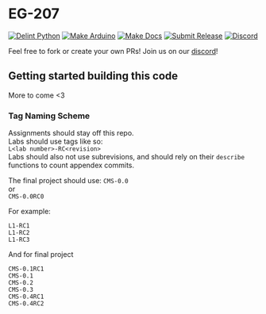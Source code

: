 EG-207
======

[![Delint Python](https://github.com/KenwoodFox/EG-207-CCEMS/actions/workflows/delint-python.yml/badge.svg)](https://github.com/KenwoodFox/EG-207-CCEMS/actions/workflows/delint-python.yml)
[![Make Arduino](https://github.com/KenwoodFox/EG-207-CCEMS/actions/workflows/make-arduino.yml/badge.svg)](https://github.com/KenwoodFox/EG-207-CCEMS/actions/workflows/make-arduino.yml)
[![Make Docs](https://github.com/KenwoodFox/EG-207-CCEMS/actions/workflows/make-docs.yml/badge.svg)](https://github.com/KenwoodFox/EG-207-CCEMS/actions/workflows/make-docs.yml)
[![Submit Release](https://github.com/KenwoodFox/EG-207-CCEMS/actions/workflows/publish-release.yml/badge.svg)](https://github.com/KenwoodFox/EG-207-CCEMS/actions/workflows/publish-release.yml)
[![Discord](https://badgen.net/badge/icon/discord?icon=discord&label)](https://discord.gg/vbgyRJBJCs)



Feel free to fork or create your own PRs! Join us on our [discord](https://discord.gg/vbgyRJBJCs)!


## Getting started building this code

More to come <3


### Tag Naming Scheme

Assignments should stay off this repo.  
Labs should use tags like so:  
`L<lab number>-RC<revision>`  
Labs should also not use subrevisions, and should rely on their `describe` functions to count appendex commits.

The final project should use:
`CMS-0.0`  
or  
`CMS-0.0RC0`

For example:
```
L1-RC1
L1-RC2
L1-RC3
```

And for final project
```
CMS-0.1RC1
CMS-0.1
CMS-0.2
CMS-0.3
CMS-0.4RC1
CMS-0.4RC2
```
